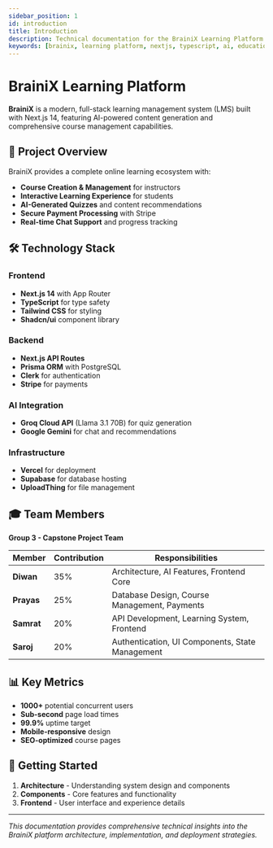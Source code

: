 ```yaml
---
sidebar_position: 1
id: introduction
title: Introduction
description: Technical documentation for the BrainiX Learning Platform
keywords: [brainix, learning platform, nextjs, typescript, ai, education]
---
```


# BrainiX Learning Platform

**BrainiX** is a modern, full-stack learning management system (LMS) built with Next.js 14, featuring AI-powered content generation and comprehensive course management capabilities.

## 🎯 Project Overview

BrainiX provides a complete online learning ecosystem with:

- **Course Creation & Management** for instructors
- **Interactive Learning Experience** for students
- **AI-Generated Quizzes** and content recommendations
- **Secure Payment Processing** with Stripe
- **Real-time Chat Support** and progress tracking

## 🛠️ Technology Stack

### Frontend

- **Next.js 14** with App Router
- **TypeScript** for type safety
- **Tailwind CSS** for styling
- **Shadcn/ui** component library

### Backend

- **Next.js API Routes**
- **Prisma ORM** with PostgreSQL
- **Clerk** for authentication
- **Stripe** for payments

### AI Integration

- **Groq Cloud API** (Llama 3.1 70B) for quiz generation
- **Google Gemini** for chat and recommendations

### Infrastructure

- **Vercel** for deployment
- **Supabase** for database hosting
- **UploadThing** for file management

## 🎓 Team Members

**Group 3 - Capstone Project Team**

| Member     | Contribution | Responsibilities                                |
| ---------- | ------------ | ----------------------------------------------- |
| **Diwan**  | 35%          | Architecture, AI Features, Frontend Core        |
| **Prayas** | 25%          | Database Design, Course Management, Payments    |
| **Samrat** | 20%          | API Development, Learning System, Frontend      |
| **Saroj**  | 20%          | Authentication, UI Components, State Management |

## 📊 Key Metrics

- **1000+** potential concurrent users
- **Sub-second** page load times
- **99.9%** uptime target
- **Mobile-responsive** design
- **SEO-optimized** course pages

## 🚀 Getting Started

1. **Architecture** - Understanding system design and components
2. **Components** - Core features and functionality
3. **Frontend** - User interface and experience details

---

_This documentation provides comprehensive technical insights into the BrainiX platform architecture, implementation, and deployment strategies._
